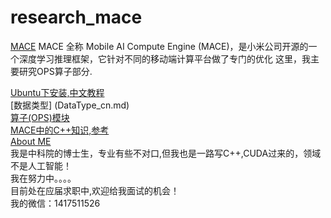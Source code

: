 # research_mace

[MACE](https://github.com/XiaoMi/mace)
MACE 全称 Mobile AI Compute Engine (MACE)，是小米公司开源的一个深度学习推理框架，它针对不同的移动端计算平台做了专门的优化
这里，我主要研究OPS算子部分.

[Ubuntu下安装,中文教程](INSTALL_cn.md)  
[数据类型] (DataType_cn.md)  
[算子(OPS)模块](OPS_Mode.md)  
[MACE中的C++知识,参考](https://github.com/yaopu/Cplusplus_Optimization)  
[About ME](https://yaopu.github.io)  
我是中科院的博士生，专业有些不对口,但我也是一路写C++,CUDA过来的，领域不是人工智能！    
我在努力中。。。。  
目前处在应届求职中,欢迎给我面试的机会！  
我的微信：1417511526  


